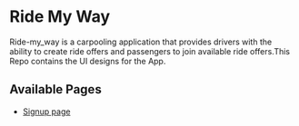 # Ride My Way
Ride-my_way is a carpooling application that provides drivers with the ability to create ride offers and passengers to join available ride offers.This Repo contains the UI designs for the App.

## Available Pages
* [Signup page]()